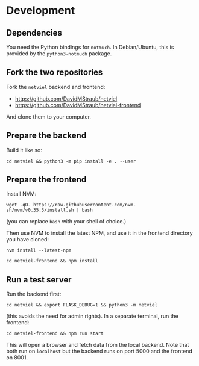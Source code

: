 # Development

## Dependencies

You need the Python bindings for `notmuch`. In Debian/Ubuntu, this is provided by the `python3-notmuch` package.

## Fork the two repositories

Fork the `netviel` backend and frontend:

* https://github.com/DavidMStraub/netviel
* https://github.com/DavidMStraub/netviel-frontend

And clone them to your computer.

## Prepare the backend

Build it like so:

`cd netviel && python3 -m pip install -e . --user`

## Prepare the frontend

Install NVM:

`wget -qO- https://raw.githubusercontent.com/nvm-sh/nvm/v0.35.3/install.sh | bash`

(you can replace `bash` with your shell of choice.)

Then use NVM to install the latest NPM, and use it in the frontend directory you have cloned:

`nvm install --latest-npm`

`cd netviel-frontend && npm install`

## Run a test server

Run the backend first:

`cd netviel && export FLASK_DEBUG=1 && python3 -m netviel`

(this avoids the need for admin rights). In a separate terminal, run the frontend:

`cd netviel-frontend && npm run start`

This will open a browser and fetch data from the local backend. Note that both run on `localhost` but the backend runs on port 5000 and the frontend on 8001.
